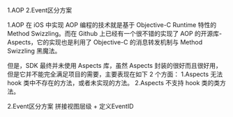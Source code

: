 1.AOP
2.Event区分方案



1.AOP
在 iOS 中实现 AOP 编程的技术就是基于 Objective-C Runtime 特性的 Method Swizzling。而在 Github 上已经有一个很不错的实现了 AOP 的开源库-Aspects，它的实现也是利用了 Objective-C 的消息转发机制与 Method Swizzling 黑魔法。

但是，SDK 最终并未使用 Aspects 库，虽然 Aspects 封装的很好而且很好用，但是它并不能完全满足项目的需要，主要表现在如下 2 个方面：
1.Aspects 无法 hook 类中不存在的方法，或者未实现的方法。
2.Aspects 不支持 hook 类的类方法。


2.Event区分方案
拼接视图层级 + 定义EventID